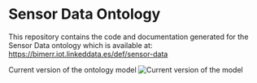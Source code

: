 # Sensor Data Ontology
This repository contains the code and documentation generated for the Sensor Data ontology which is available at:
https://bimerr.iot.linkeddata.es/def/sensor-data

Current version of the ontology model
![Current version of the model](https://github.com/oeg-upm/bimerr-senML/tree/master/diagrams/sensor-data.jpg "Sensor Data model")

